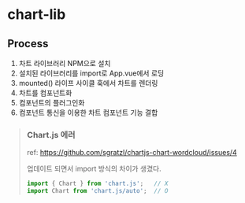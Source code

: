 # chart-lib

## Process

1.  차트 라이브러리 NPM으로 설치
2.  설치된 라이브러리를 import로 App.vue에서 로딩
3.  mounted() 라이프 사이클 훅에서 차트를 렌더링
4.  차트를 컴포넌트화
5.  컴포넌트의 플러그인화
6.  컴포넌트 통신을 이용한 차트 컴포넌트 기능 결합

>   ### Chart.js 에러
>   
>   ref: https://github.com/sgratzl/chartjs-chart-wordcloud/issues/4
>   
>   업데이트 되면서 import 방식의 차이가 생겼다.
>   ```js
>   import { Chart } from 'chart.js';   // X
>   import Chart from 'chart.js/auto';  // O
>   ```
